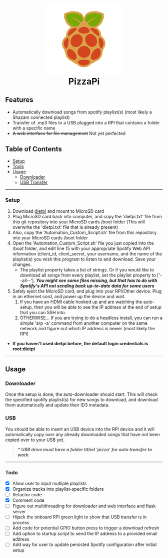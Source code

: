 <h1 align="center">
  <br>
  <img src="https://github.com/evanvin/PizzaPi/blob/master/PizzaPi.png" alt="PizzaPi" width="250">
  <br>
  PizzaPi
</h1>

## Features

* Automatically download songs from spotify playlist(s) (most likely a Shazam connected playlist)
* Transfer of .mp3 files to a USB plugged into a RPI that contains a folder with a specific name
* ~~A web interface for file management~~ Not yet perfected

## Table of Contents

* [Setup](#setup)
* [Tools](#tools)
* [Usage](#usage)
  * [Downloader](#downloader)
  * [USB Transfer](#usb)

---

### Setup

1.  Download [dietpi](https://dietpi.com) and mount to MicroSD card
2.  Plug MicroSD card back into computer, and copy the 'dietpi.txt' file from this git repository into your MicroSD cards /boot folder (This will overwrite the 'dietpi.txt' file that is already present)
3.  Also, copy the 'Automation_Custom_Script.sh' file from this repository into your MicroSD cards /boot folder
4.  Open the 'Automation_Custom_Script.sh' file you just copied into the /boot folder, and edit line 15 with your appropriate Spotify Web API information (client_id, client_secret, your username, and the name of the playlist(s) you wish this program to listen to and download. Save your changes.
    * The playlist property takes a list of strings. Or if you would like to download all songs from every playlist, set the playlist property to ['--all--']. **_You might see some files missing, but that has to do with Spotify's API not sending back up-to-date data for some users_**
5.  Safely eject the MicroSD card, and plug into your RPI/Other device. Plug in an ethernet cord, and power up the device and wait.
    1.  If you have an HDMI cable hooked up and are watching the auto-setup, then you will be able to see the IP address at the end of setup that you can SSH into.
    2.  OTHERWISE... If you are trying to do a headless install, you can run a simple 'arp -a' command from another computer on the same network and figure out which IP address is newer (most likely the RPI)

* **If you haven't used dietpi before, the default login credentials is root:dietpi**

---

## Usage

### Downloader

Once the setup is done, the auto-downloader should start. This will check the specified spotify playlist(s) for new songs to download, and download them automatically and update their ID3 metadata.

### USB

You should be able to insert an USB device into the RPI device and it will automatically copy over any already downloaded songs that have not been copied over to your USB yet.

> **_\* USB drive must have a folder titled 'pizza' for auto transfer to work_**

---

### Todo

* [x] Allow user to input mutliple playlists
* [x] Organize tracks into playlist-specific folders
* [ ] Refactor code
* [x] Comment code
* [ ] Figure out multithreading for downloader and web interface and flask server
* [ ] Hijack the onboard RPI green light to show that USB transfer is in process
* [ ] Add code for potential GPIO button press to trigger a download refresh
* [ ] Add option to startup script to send the IP address to a provided email address
* [ ] Add way for user to update persisted Spotify configuration after initial setup
